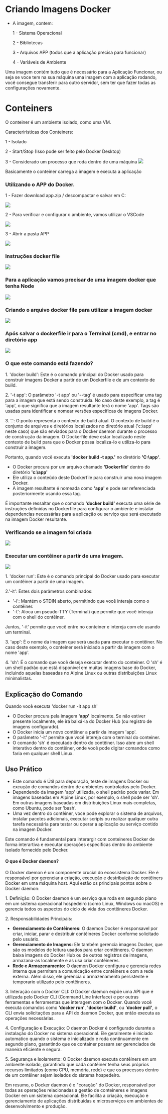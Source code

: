 # Criando Imagens Docker

- A imagem, contem:

  <p>1 - Sistema Operacional</p>
  <p>2 - Bibliotecas</p>
  <p>3 - Arquivos APP (todos que a aplicação precisa para funcionar)</p>
  <p>4 - Variáveis de Ambiente</p>

Uma imagem contém tudo que é necessário para a Aplicação Funcionar, ou seja se voce tem na sua máquina uma imagem com a aplicação rodando, você consegue transferir para outro servidor, sem ter que fazer todas as configurações novamente.

# Conteiners

O conteiner é um ambiente isolado, como uma VM.

Caracteriristicas dos Conteiners:

<p>1 - Isolado</p>
<p>2 - Start/Stop (Isso pode ser feito pelo Docker Desktop)</p>
<p>3 - Considerado um processo que roda dentro de uma máquina

<img src="https://github.com/JosiTubaroski/Criando-Imagens-Docker/blob/main/Img/01_Start_Stop_Conteiners.png">

Basicamente o conteiner carrega a imagem e executa a aplicação

### Utilizando o APP do Docker.

<p> 1 - Fazer download app.zip / descompactar e salvar em C:</p>

<img src="https://github.com/JosiTubaroski/Criando-Imagens-Docker/blob/main/Img/02_Baixar_app.png">

<p> 2 - Para verificar e configurar o ambiente, vamos utilizar o VSCode </p>

<img src="https://github.com/JosiTubaroski/Criando-Imagens-Docker/blob/main/Img/05_Open_Folder.png">

<p> 3 - Abrir a pasta APP </p>

<img src="https://github.com/JosiTubaroski/Criando-Imagens-Docker/blob/main/Img/04_Selecionar_App.png">

### Instruções docker file

<img src="https://github.com/JosiTubaroski/Criando-Imagens-Docker/blob/main/Img/06_Instrucoes_Docker_File.png">

### Para a aplicação vamos precisar de uma imagem docker que tenha Node

<img src="https://github.com/JosiTubaroski/Criando-Imagens-Docker/blob/main/Img/07_Utilizando_Node_Alpine.png">

### Criando o arquivo docker file para utilizar a imagem docker

<img src="https://github.com/JosiTubaroski/Criando-Imagens-Docker/blob/main/Img/09_Ambiente_Docker.png">

### Após salvar o dockerfile ir para o Terminal (cmd), e entrar no diretório app

<img src="https://github.com/JosiTubaroski/Criando-Imagens-Docker/blob/main/Img/10_build.png">

### O que este comando está fazendo?

<p>1. 'docker build': Este é o comando principal do Docker usado para construir imagens Docker a partir de um Dockerfile e de um contexto de build.</p>
<p>2. '-t app': O parâmetro '-t app' ou '--tag' é usado para especificar uma tag para a imagem que está sendo construída. No caso deste exemplo, a tag é 'app',
o que significa que a imagem resultante terá o nome 'app'. Tags são usadas para identificar e nomear versões específicas de imagens Docker.</p>
<p>3. '.': O ponto representa o contexto de build atual. O contexto de build é o conjunto de arquivos e diretórios localizados no diretório atual ('c:\app' neste caso)
que são enviados para o Docker daemon durante o processo de construção da imagem. O Dockerfile deve estar localizado neste contexto de build para que o Docker possa localiza-lo 
e utiliza-lo para construir a imagem.</p>

Portanto, quando você executa <b>'docker build -t app.'</b> no diretório <b>'C:\app'</b>.

 - O Docker procura por um arquivo chamado <b>'Dockerfile'</b> dentro do diretório <b>'c:\app'</b>
 - Ele utiliza o conteúdo deste Dockerfile para construir uma nova imagem Docker.
 - A imagem resultante é nomeada como <b>'app'</b> e pode ser referenciada posteriormente usando essa tag.

É importante ressaltar que o comando <b>'docker build'</b> executa uma série de instruções definidas no Dockerfile para configurar o ambiente e instalar dependencias necessárias
para a aplicação ou serviço que será executado na imagem Docker resultante.

### Verificando se a imagem foi criada

<img src="https://github.com/JosiTubaroski/Criando-Imagens-Docker/blob/main/Img/11_Imagem_Criada.png">

### Executar um contêiner a partir de uma imagem.

<img src="https://github.com/JosiTubaroski/Criando-Imagens-Docker/blob/main/Img/12_Executar_Container_Imagem.png">

<p>1. 'docker run': Este é o comando principal do Docker usado para executar um contêiner a partir de uma imagem.</p>
<p>2.'-it': Estes dois parâmetros combinados:</p>

  - '-i': Mantém o STDIN aberto, permitindo que você interaja como o contêiner.
  - '-t': Aloca um pseudo-TTY (Terminal) que permite que você interaja com o shell do contêiner.

Juntos, '-it' permite que você entre no conteiner e intereja com ele usando um terminal.

<p>3. 'app': É o nome da imagem que será usada para executar o contêiner. No caso deste exemplo, o conteiner será iniciado a partir da imagem com o nome 'app'.</p>

<p>4. 'sh': É o comando que você deseja executar dentro do conteiner. O 'sh' é um shell padrão que está disponivel em muitas imagens base do Docker, incluindo aquelas baseadas
no Alpine Linux ou outras distribuições Linux minimalistas.

## Explicação do Comando

Quando você executa 'docker run -it app sh'

- O Docker procura pela imagem <b>'app'</b> localmente. Se não estiver presente localmente, ele irá baixá-la do Docker Hub (ou registro de imagens configurado).
- O Docker inicia um novo contêiner a partir da imagem 'app'.
- O parâmetro '-it' permite que você intereja com o terninal do conteiner.
- O comando 'sh' é executado dentro do contêiner. Isso abre um shell interativo dentro do contêiner, onde você pode digitar comandos como faria em qualquer shell Linux.

## Uso Prático

- Este comando é Útil para depuração, teste de imagens Docker ou excução de comandos dentro de ambientes controlados pelo Docker.
- Dependendo da imagem 'app' utilizada, o shell padrão pode variar. Em imagens baseadas em Alpine Linux, por exemplo, o shell pode ser 'sh'. Em outras imagens baseadas em distribuições Linux mais completas, como Ubuntu, pode ser 'bash'.
- Uma vez dentro do contêiner, voce pode explorar o sistema de arquivos, instalar pacotes adicionais, executar scripts ou realizar qualquer outra tarefa necessária para testar ou operar a aplicação ou serviço contido na imagem Docker.

Este comando é fundamental para interargir com conteineres Docker de forma interartiva e executar operações especificas dentro do ambiente isolado fornecido pelo Docker.

#### O que é Docker daemon?

O Docker daemon é um componente crucial do ecossistema Docker. Ele é responsável por gerenciar a criação, execução e destribuição de contêiners Docker em uma máquina host. Aqui estão os principais pontos sobre o Docker daemon:

<p>1. Definição: O Docker daemon é um serviço que roda em segundo plano em um sistema operacional hospedeiro (como Linux, Windows ou macOS) e gerencia todos os aspectos do ciclo de vida dos contêineres Docker.</p>

<p>2. Responsabilidades Principais:</p>

  - <b>Gerenciamento de Contêineres:</b> O daemon Docker é responsavel por criar, iniciar, parar e destribuir contêineres Docker conforme solicitado pelo usuário.
  - <b>Gerenciamento de Imagens:</b> Ele também gerencia imagens Docker, que são os modelos de leitura usados para criar contêineres. O daemon baixa imagens do Docker Hub ou de
    outros registros de imagens, armazana-as localmente e as usa criar contêineres.
  - <b>Rede e Armazenamento:</b> O daemon Docker configura e gerencia redes interna que permitem a comunicação entre contêiners e com a rede externa. Além disso, ele gerencia o armazenamento persistente e temporario utilizado pelo contêineres.

<p>3. Interação com o Docker CLI: O Docker daemon expõe uma API que é utilizada pelo Docker CLI (Command Line Interface) e por outras ferramentas e ferramentas que interagem com o Docker. Quando você executa comandos como <b>'docker run'</b>, <b>'docker build'</b>, ou <b>'docker pull'</b>, o CLI envia solicitações para a API do daemon Docker, que então executa as operações necessárias.</p>

<p>4. Configuração e Execução: O daemon Docker é configurado durante a instalação do Docker no sistema operacional. Ele geralmente é iniciado automatico quando o sistema é inicializado e roda continuamente em segundo plano, garantindo que os container possam ser gerenciados de maneira eficiente e segura.</p>

<p>5. Segurança e Isolamento: O Docker daemon executa contêiners em um ambiente isolado, garantindo que cada contêiner tenha seus próprios recursos limitados (como CPU, memória, rede) e que os processos dentro de um contêiner sejam isolados do sistema hospedeiro.

Em resumo, o Docker daemon é o "coração" do Docker, responsável por todas as operações relacionadas a gestão de conteineres e imagens Docker em um sistema operacional. Ele facilita a criação, execução e gerenciamento de aplicações distribuidas e microserviços em ambientes de desenvolvimento e produção.

















